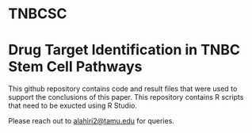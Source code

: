 # TNBCSC

# Drug Target Identification in TNBC Stem Cell Pathways

This github repository contains code and result files that were used to support the conclusions of this paper. 
This repository contains R scripts that need to be exucted using R Studio.

Please reach out to alahiri2@tamu.edu for queries. 
